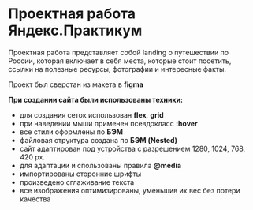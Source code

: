# Проектная работа Яндекс.Практикум

Проектная работа представляет собой landing о путешествии по России, которая включает в себя места, которые стоит посетить, ссылки на полезные ресурсы, фотографии и интересные факты.

Проект был сверстан из макета в **figma**

**При создании сайта были использованы техники:**

* для создания сеток использован **flex**, **grid**
* при наведении мыши применен псевдокласс **:hover**
* все стили оформлены по **БЭМ**
* файловая структура создана по **БЭМ (Nested)**
* сайт адаптирован под устройства с разрешением 1280, 1024, 768, 420 px.
* для адаптации и спользованы правила **@media**
* импортированы сторонние шрифты
* произведено сглаживание текста 
* все изображения оптимизированы, уменьшив их вес без потери качества
